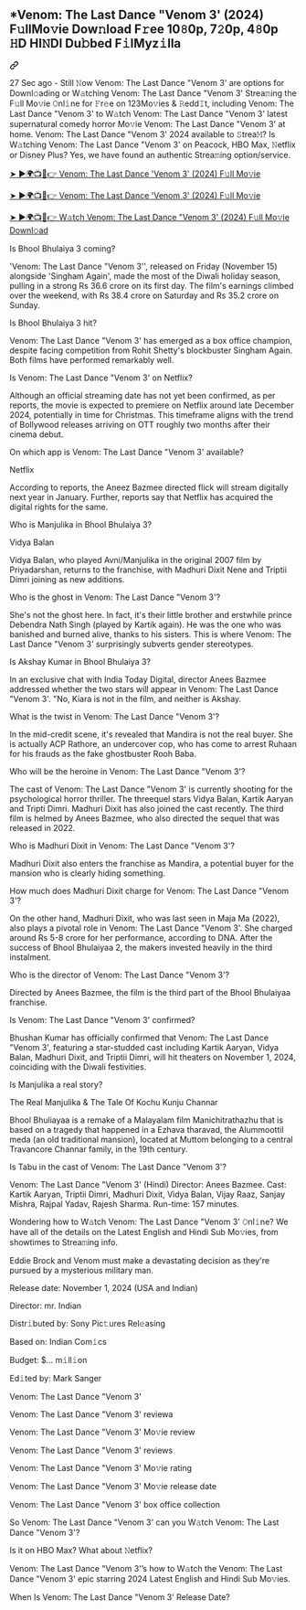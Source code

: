 <article class="markdown-body entry-content container-lg f5" itemprop="text"><div class="markdown-heading" dir="auto"><h1 class="heading-element" dir="auto">*Venom: The Last Dance "Venom 3' (2024) F𝚞llMo𝚟ie Dow𝚗load F𝚛ee 10𝟾0p, 7𝟸0p, 4𝟾0p 𝙷D HI𝙽DI Du𝚋bed F𝚒lMyz𝚒lla</h1><a id="user-content-bhool-bhulaiyaa-3-2024-f𝚞llmo𝚟ie-dow𝚗load-f𝚛ee-10𝟾0p-7𝟸0p-4𝟾0p-𝙷d-hi𝙽di-du𝚋bed-f𝚒lmyz𝚒lla" class="anchor" aria-label="Permalink: *Venom: The Last Dance "Venom 3' (2024) F𝚞llMo𝚟ie Dow𝚗load F𝚛ee 10𝟾0p, 7𝟸0p, 4𝟾0p 𝙷D HI𝙽DI Du𝚋bed F𝚒lMyz𝚒lla" href="#bhool-bhulaiyaa-3-2024-f𝚞llmo𝚟ie-dow𝚗load-f𝚛ee-10𝟾0p-7𝟸0p-4𝟾0p-𝙷d-hi𝙽di-du𝚋bed-f𝚒lmyz𝚒lla"><svg class="octicon octicon-link" viewBox="0 0 16 16" version="1.1" width="16" height="16" aria-hidden="true"><path d="m7.775 3.275 1.25-1.25a3.5 3.5 0 1 1 4.95 4.95l-2.5 2.5a3.5 3.5 0 0 1-4.95 0 .751.751 0 0 1 .018-1.042.751.751 0 0 1 1.042-.018 1.998 1.998 0 0 0 2.83 0l2.5-2.5a2.002 2.002 0 0 0-2.83-2.83l-1.25 1.25a.751.751 0 0 1-1.042-.018.751.751 0 0 1-.018-1.042Zm-4.69 9.64a1.998 1.998 0 0 0 2.83 0l1.25-1.25a.751.751 0 0 1 1.042.018.751.751 0 0 1 .018 1.042l-1.25 1.25a3.5 3.5 0 1 1-4.95-4.95l2.5-2.5a3.5 3.5 0 0 1 4.95 0 .751.751 0 0 1-.018 1.042.751.751 0 0 1-1.042.018 1.998 1.998 0 0 0-2.83 0l-2.5 2.5a1.998 1.998 0 0 0 0 2.83Z"></path></svg></a></div>
<p dir="auto">27 Sec ago - Still 𝙽ow Venom: The Last Dance "Venom 3' are options for Downl𝚘ading or W𝚊tching Venom: The Last Dance "Venom 3' Strea𝚖ing the F𝚞ll Mo𝚟ie 𝙾nl𝚒ne for 𝙵r𝚎e on 123Mo𝚟ies &amp; 𝚁edd𝙸t, including Venom: The Last Dance "Venom 3' to W𝚊tch Venom: The Last Dance "Venom 3' latest supernatural comedy horror Mo𝚟ie Venom: The Last Dance "Venom 3' at home. Venom: The Last Dance "Venom 3' 2024 available to 𝚂trea𝙼? Is W𝚊tching Venom: The Last Dance "Venom 3' on Peacock, HBO Max, 𝙽etflix or Disney Plus? Yes, we have found an authentic Strea𝚖ing option/service.</p>
<p dir="auto"><a href="https://flixmedia.online/en/movie/912649/venom-the-last-dance-git" rel="nofollow">➤ ►🌍📺📱👉 Venom: The Last Dance 'Venom 3' (2024) F𝚞ll Mo𝚟ie</a></p>
<p dir="auto"><a href="https://flixmedia.online/en/movie/912649/venom-the-last-dance-git" rel="nofollow">➤ ►🌍📺📱👉 Venom: The Last Dance 'Venom 3' (2024) F𝚞ll Mo𝚟ie</a></p>
<p dir="auto"><a href="https://flixmedia.online/en/movie/912649/venom-the-last-dance-git" rel="nofollow">➤ ►🌍📺📱👉 W𝚊tch Venom: The Last Dance "Venom 3' (2024) F𝚞ll Mo𝚟ie Downl𝚘ad</a></p>
<p dir="auto">Is Bhool Bhulaiya 3 coming?</p>
<p dir="auto">'Venom: The Last Dance "Venom 3'', released on Friday (November 15) alongside 'Singham Again', made the most of the Diwali holiday season, pulling in a strong Rs 36.6 crore on its first day. The film's earnings climbed over the weekend, with Rs 38.4 crore on Saturday and Rs 35.2 crore on Sunday.</p>
<p dir="auto">Is Bhool Bhulaiya 3 hit?</p>
<p dir="auto">Venom: The Last Dance "Venom 3' has emerged as a box office champion, despite facing competition from Rohit Shetty's blockbuster Singham Again. Both films have performed remarkably well.</p>
<p dir="auto">Is Venom: The Last Dance "Venom 3' on Netflix?</p>
<p dir="auto">Although an official streaming date has not yet been confirmed, as per reports, the movie is expected to premiere on Netflix around late December 2024, potentially in time for Christmas. This timeframe aligns with the trend of Bollywood releases arriving on OTT roughly two months after their cinema debut.</p>
<p dir="auto">On which app is Venom: The Last Dance "Venom 3' available?</p>
<p dir="auto">Netflix</p>
<p dir="auto">According to reports, the Aneez Bazmee directed flick will stream digitally next year in January. Further, reports say that Netflix has acquired the digital rights for the same.</p>
<p dir="auto">Who is Manjulika in Bhool Bhulaiya 3?</p>
<p dir="auto">Vidya Balan</p>
<p dir="auto">Vidya Balan, who played Avni/Manjulika in the original 2007 film by Priyadarshan, returns to the franchise, with Madhuri Dixit Nene and Triptii Dimri joining as new additions.</p>
<p dir="auto">Who is the ghost in Venom: The Last Dance "Venom 3'?</p>
<p dir="auto">She's not the ghost here. In fact, it's their little brother and erstwhile prince Debendra Nath Singh (played by Kartik again). He was the one who was banished and burned alive, thanks to his sisters. This is where Venom: The Last Dance "Venom 3' surprisingly subverts gender stereotypes.</p>
<p dir="auto">Is Akshay Kumar in Bhool Bhulaiya 3?</p>
<p dir="auto">In an exclusive chat with India Today Digital, director Anees Bazmee addressed whether the two stars will appear in Venom: The Last Dance "Venom 3'. "No, Kiara is not in the film, and neither is Akshay.</p>
<p dir="auto">What is the twist in Venom: The Last Dance "Venom 3'?</p>
<p dir="auto">In the mid-credit scene, it's revealed that Mandira is not the real buyer. She is actually ACP Rathore, an undercover cop, who has come to arrest Ruhaan for his frauds as the fake ghostbuster Rooh Baba.</p>
<p dir="auto">Who will be the heroine in Venom: The Last Dance "Venom 3'?</p>
<p dir="auto">The cast of Venom: The Last Dance "Venom 3' is currently shooting for the psychological horror thriller. The threequel stars Vidya Balan, Kartik Aaryan and Tripti Dimri. Madhuri Dixit has also joined the cast recently. The third film is helmed by Anees Bazmee, who also directed the sequel that was released in 2022.</p>
<p dir="auto">Who is Madhuri Dixit in Venom: The Last Dance "Venom 3'?</p>
<p dir="auto">Madhuri Dixit also enters the franchise as Mandira, a potential buyer for the mansion who is clearly hiding something.</p>
<p dir="auto">How much does Madhuri Dixit charge for Venom: The Last Dance "Venom 3'?</p>
<p dir="auto">On the other hand, Madhuri Dixit, who was last seen in Maja Ma (2022), also plays a pivotal role in Venom: The Last Dance "Venom 3'. She charged around Rs 5-8 crore for her performance, according to DNA. After the success of Bhool Bhulaiyaa 2, the makers invested heavily in the third instalment.</p>
<p dir="auto">Who is the director of Venom: The Last Dance "Venom 3'?</p>
<p dir="auto">Directed by Anees Bazmee, the film is the third part of the Bhool Bhulaiyaa franchise.</p>
<p dir="auto">Is Venom: The Last Dance "Venom 3' confirmed?</p>
<p dir="auto">Bhushan Kumar has officially confirmed that Venom: The Last Dance "Venom 3', featuring a star-studded cast including Kartik Aaryan, Vidya Balan, Madhuri Dixit, and Triptii Dimri, will hit theaters on November 1, 2024, coinciding with the Diwali festivities.</p>
<p dir="auto">Is Manjulika a real story?</p>
<p dir="auto">The Real Manjulika &amp; The Tale Of Kochu Kunju Channar</p>
<p dir="auto">Bhool Bhuliayaa is a remake of a Malayalam film Manichitrathazhu that is based on a tragedy that happened in a Ezhava tharavad, the Alummoottil meda (an old traditional mansion), located at Muttom belonging to a central Travancore Channar family, in the 19th century.</p>
<p dir="auto">Is Tabu in the cast of Venom: The Last Dance "Venom 3'?</p>
<p dir="auto">Venom: The Last Dance "Venom 3' (Hindi)
Director: Anees Bazmee.
Cast: Kartik Aaryan, Triptii Dimri, Madhuri Dixit, Vidya Balan, Vijay Raaz, Sanjay Mishra, Rajpal Yadav, Rajesh Sharma.
Run-time: 157 minutes.</p>
<p dir="auto">Wondering how to W𝚊tch Venom: The Last Dance "Venom 3' 𝙾nl𝚒ne? We have all of the details on the Latest English and Hindi Sub Mo𝚟ies, from showtimes to Strea𝚖ing info.</p>
<p dir="auto">Eddie Brock and Venom must make a devastating decision as they're pursued by a mysterious military man.</p>
<p dir="auto">Release date: November 1, 2024 (USA and Indian)</p>
<p dir="auto">Director: mr. Indian</p>
<p dir="auto">Distr𝚒buted by: Sony Pic𝚝ures Rel𝚎asing</p>
<p dir="auto">Based on: Indian Com𝚒cs</p>
<p dir="auto">Budget: $... m𝚒ll𝚒on</p>
<p dir="auto">Ed𝚒ted by: Mark Sanger</p>
<p dir="auto">Venom: The Last Dance "Venom 3'</p>
<p dir="auto">Venom: The Last Dance "Venom 3' reviewa</p>
<p dir="auto">Venom: The Last Dance "Venom 3' Mo𝚟ie review</p>
<p dir="auto">Venom: The Last Dance "Venom 3' reviews</p>
<p dir="auto">Venom: The Last Dance "Venom 3' Mo𝚟ie rating</p>
<p dir="auto">Venom: The Last Dance "Venom 3' Mo𝚟ie release date</p>
<p dir="auto">Venom: The Last Dance "Venom 3' box office collection</p>
<p dir="auto">So Venom: The Last Dance "Venom 3' can you W𝚊tch Venom: The Last Dance "Venom 3'?</p>
<p dir="auto">Is it on HBO Max? What about 𝙽etflix?</p>
<p dir="auto">Venom: The Last Dance "Venom 3'’s how to W𝚊tch the Venom: The Last Dance "Venom 3' epic starring 2024 Latest English and Hindi Sub Mo𝚟ies.</p>
<p dir="auto">When Is Venom: The Last Dance "Venom 3' Release Date?</p>
</article>
